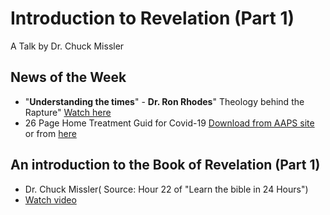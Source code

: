 # Introduction to Revelation (Part 1)
A Talk by Dr. Chuck Missler

## News of the Week

* "**Understanding the times**" - **Dr. Ron Rhodes**" Theology behind the Rapture" [Watch here](https://www.youtube.com/watch?v=fjZ2vDqfBg4)
* 26 Page Home Treatment Guid for Covid-19 [Download from AAPS site](https://aapsonline.org/covidpatientguide/) or from [here](https://bit.ly/3ArkrvG) 

## An introduction to the Book of Revelation (Part 1)

* Dr. Chuck Missler( Source: Hour 22 of  "Learn the bible in 24 Hours")
* [Watch video](https://www.youtube.com/watch?v=rB5tho_piro)





